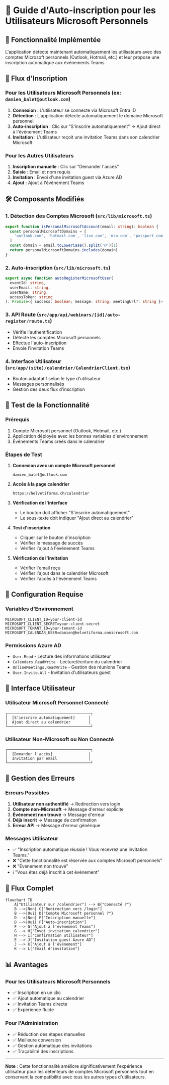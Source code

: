 # 🚀 Guide d'Auto-inscription pour les Utilisateurs Microsoft Personnels

## 🎯 Fonctionnalité Implémentée

L'application détecte maintenant automatiquement les utilisateurs avec des comptes Microsoft personnels (Outlook, Hotmail, etc.) et leur propose une inscription automatique aux événements Teams.

## 🔄 Flux d'Inscription

### **Pour les Utilisateurs Microsoft Personnels** (ex: `damien_balet@outlook.com`)

1. **Connexion** : L'utilisateur se connecte via Microsoft Entra ID
2. **Détection** : L'application détecte automatiquement le domaine Microsoft personnel
3. **Auto-inscription** : Clic sur "S'inscrire automatiquement" → Ajout direct à l'événement Teams
4. **Invitation** : L'utilisateur reçoit une invitation Teams dans son calendrier Microsoft

### **Pour les Autres Utilisateurs**

1. **Inscription manuelle** : Clic sur "Demander l'accès"
2. **Saisie** : Email et nom requis
3. **Invitation** : Envoi d'une invitation guest via Azure AD
4. **Ajout** : Ajout à l'événement Teams

## 🛠️ Composants Modifiés

### **1. Détection des Comptes Microsoft** (`src/lib/microsoft.ts`)
```typescript
export function isPersonalMicrosoftAccount(email: string): boolean {
  const personalMicrosoftDomains = [
    'outlook.com', 'hotmail.com', 'live.com', 'msn.com', 'passport.com'
  ]
  const domain = email.toLowerCase().split('@')[1]
  return personalMicrosoftDomains.includes(domain)
}
```

### **2. Auto-inscription** (`src/lib/microsoft.ts`)
```typescript
export async function autoRegisterMicrosoftUser(
  eventId: string,
  userEmail: string,
  userName: string,
  accessToken: string
): Promise<{ success: boolean; message: string; meetingUrl?: string }>
```

### **3. API Route** (`src/app/api/webinars/[id]/auto-register/route.ts`)
- Vérifie l'authentification
- Détecte les comptes Microsoft personnels
- Effectue l'auto-inscription
- Envoie l'invitation Teams

### **4. Interface Utilisateur** (`src/app/(site)/calendrier/CalendrierClient.tsx`)
- Bouton adaptatif selon le type d'utilisateur
- Messages personnalisés
- Gestion des deux flux d'inscription

## 🧪 Test de la Fonctionnalité

### **Prérequis**
1. Compte Microsoft personnel (Outlook, Hotmail, etc.)
2. Application déployée avec les bonnes variables d'environnement
3. Événements Teams créés dans le calendrier

### **Étapes de Test**

1. **Connexion avec un compte Microsoft personnel**
   ```
   damien_balet@outlook.com
   ```

2. **Accès à la page calendrier**
   ```
   https://helvetiforma.ch/calendrier
   ```

3. **Vérification de l'interface**
   - Le bouton doit afficher "S'inscrire automatiquement"
   - Le sous-texte doit indiquer "Ajout direct au calendrier"

4. **Test d'inscription**
   - Cliquer sur le bouton d'inscription
   - Vérifier le message de succès
   - Vérifier l'ajout à l'événement Teams

5. **Vérification de l'invitation**
   - Vérifier l'email reçu
   - Vérifier l'ajout dans le calendrier Microsoft
   - Vérifier l'accès à l'événement Teams

## 🔧 Configuration Requise

### **Variables d'Environnement**
```env
MICROSOFT_CLIENT_ID=your-client-id
MICROSOFT_CLIENT_SECRET=your-client-secret
MICROSOFT_TENANT_ID=your-tenant-id
MICROSOFT_CALENDAR_USER=damien@helvetiforma.onmicrosoft.com
```

### **Permissions Azure AD**
- `User.Read` - Lecture des informations utilisateur
- `Calendars.ReadWrite` - Lecture/écriture du calendrier
- `OnlineMeetings.ReadWrite` - Gestion des réunions Teams
- `User.Invite.All` - Invitation d'utilisateurs guest

## 🎨 Interface Utilisateur

### **Utilisateur Microsoft Personnel Connecté**
```
┌─────────────────────────────────────┐
│  [S'inscrire automatiquement]      │
│  Ajout direct au calendrier        │
└─────────────────────────────────────┘
```

### **Utilisateur Non-Microsoft ou Non Connecté**
```
┌─────────────────────────────────────┐
│  [Demander l'accès]                │
│  Invitation par email              │
└─────────────────────────────────────┘
```

## 🚨 Gestion des Erreurs

### **Erreurs Possibles**
1. **Utilisateur non authentifié** → Redirection vers login
2. **Compte non-Microsoft** → Message d'erreur explicite
3. **Événement non trouvé** → Message d'erreur
4. **Déjà inscrit** → Message de confirmation
5. **Erreur API** → Message d'erreur générique

### **Messages Utilisateur**
- ✅ "Inscription automatique réussie ! Vous recevrez une invitation Teams."
- ❌ "Cette fonctionnalité est réservée aux comptes Microsoft personnels"
- ❌ "Événement non trouvé"
- ℹ️ "Vous êtes déjà inscrit à cet événement"

## 🔄 Flux Complet

```mermaid
flowchart TD
    A["Utilisateur sur /calendrier"] --> B{"Connecté ?"}
    B -->|Non| C["Redirection vers /login"]
    B -->|Oui| D{"Compte Microsoft personnel ?"}
    D -->|Non| E["Inscription manuelle"]
    D -->|Oui| F["Auto-inscription"]
    F --> G["Ajout à l'événement Teams"]
    G --> H["Envoi invitation calendrier"]
    H --> I["Confirmation utilisateur"]
    E --> J["Invitation guest Azure AD"]
    J --> K["Ajout à l'événement"]
    K --> L["Email d'invitation"]
```

## 📊 Avantages

### **Pour les Utilisateurs Microsoft Personnels**
- ✅ Inscription en un clic
- ✅ Ajout automatique au calendrier
- ✅ Invitation Teams directe
- ✅ Expérience fluide

### **Pour l'Administration**
- ✅ Réduction des étapes manuelles
- ✅ Meilleure conversion
- ✅ Gestion automatique des invitations
- ✅ Traçabilité des inscriptions

---

**Note** : Cette fonctionnalité améliore significativement l'expérience utilisateur pour les détenteurs de comptes Microsoft personnels tout en conservant la compatibilité avec tous les autres types d'utilisateurs.
